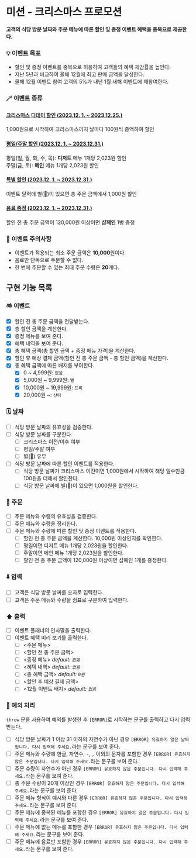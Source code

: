 # 미션 - 크리스마스 프로모션

<b>고객의 식당 방문 날짜와 주문 메뉴에 따른 할인 및 증정 이벤트 혜택을 중복으로 제공한다.</b>

### 💡 이벤트 목표

- 할인 및 증정 이벤트를 중복으로 허용하여 고객들의 혜택 체감률을 높인다.
- 지난 5년과 비교하여 올해 12월에 최고 판매 금액을 달성한다.
- 올해 12월 이벤트 참여 고객의 5%가 내년 1월 새해 이벤트에 재참여한다.

### 🪄 이벤트 종류

#### <u>크리스마스 디데이 할인 (2023.12. 1. ~ 2023.12.25.)</u>

1,000원으로 시작하여 크리스마스까지 날마다 100원씩 증액하여 할인

#### <u>평일/주말 할인 (2023.12. 1. ~ 2023.12.31.)</u>

평일(일, 월, 화, 수, 목): <b>디저트</b> 메뉴 1개당 2,023원 할인
<br />
주말(금, 토): <b>메인</b> 메뉴 1개당 2,023원 할인

#### <u>특별 할인 (2023.12. 1. ~ 2023.12.31.)</u>

이벤트 달력에 별(🌟)이 있으면 총 주문 금액에서 1,000원 할인

#### <u>음료 증정 (2023.12. 1. ~ 2023.12.31.)</u>

할인 전 총 주문 금액이 120,000원 이상이면 <b>샴페인</b> 1병 증정

### 🚨 이벤트 주의사항

- 이벤트가 적용되는 최소 주문 금액은 <b>10,000</b>원이다.
- 음료만 단독으로 주문할 수 없다.
- 한 번에 주문할 수 있는 최대 주문 수량은 <b>20</b>개다.

## 구현 기능 목록

### 🪅 이벤트

- [x] 할인 전 총 주문 금액을 전달받는다.
- [x] 총 할인 금액을 계산한다.
- [x] 증정 메뉴를 보여 준다.
- [x] 혜택 내역을 보여 준다.
- [x] 총 혜택 금액(총 할인 금액 + 증정 메뉴 가격)을 계산한다.
- [x] 할인 후 예상 결제 금액(할인 전 총 주문 금액 - 총 할인 금액)을 계산한다.
- [x] 총 혜택 금액에 따른 배지를 부여한다.
  - [x] 0 ~ 4,999원: `없음`
  - [x] 5,000원 ~ 9,999원: `별`
  - [x] 10,000원 ~ 19,999원: `트리`
  - [x] 20,000원 ~: `산타`

### 🗓️ 날짜

- [ ] 식당 방문 날짜의 유효성을 검증한다.
- [ ] 식당 방문 날짜를 구분한다.
  - [ ] 크리스마스 이전/이후 여부
  - [ ] 평일/주말 여부
  - [ ] 별(🌟) 유무
- [ ] 식당 방문 날짜에 따른 할인 이벤트를 적용한다.
  - [ ] 식당 방문 날짜가 크리스마스 이전이면 1,000원에서 시작하여 해당 일수만큼 100원을 더해서 할인한다.
  - [ ] 식당 방문 날짜에 별(🌟)이 있으면 1,000원을 할인한다.

### 📝 주문

- [ ] 주문 메뉴와 수량의 유효성을 검증한다.
- [ ] 주문 메뉴와 수량을 정리한다.
- [ ] 주문 메뉴와 수량에 따른 할인 및 증정 이벤트를 적용한다.
  - [ ] 할인 전 총 주문 금액을 계산한다. 10,000원 이상인지를 확인한다.
  - [ ] 평일이면 디저트 메뉴 1개당 2,023원을 할인한다.
  - [ ] 주말이면 메인 메뉴 1개당 2,023원을 할인한다.
  - [ ] 할인 전 총 주문 금액이 120,000원 이상이면 샴페인 1개를 증정한다.

### ⬇️ 입력

- [ ] 고객은 식당 방문 날짜를 숫자로 입력한다.
- [ ] 고객은 주문 메뉴와 수량을 쉼표로 구분하여 입력한다.

### ⬆️ 출력

- [ ] 이벤트 플래너의 인사말을 출력한다.
- [ ] 이벤트 혜택 미리 보기를 출력한다.
  - [ ] <주문 메뉴>
  - [ ] <할인 전 총 주문 금액>
  - [ ] <증정 메뉴> _default: `없음`_
  - [ ] <혜택 내역> _default: `없음`_
  - [ ] <총 혜택 금액> _default: `0원`_
  - [ ] <할인 후 예상 결제 금액>
  - [ ] <12월 이벤트 배지> _default: `없음`_

### 🐛 예외 처리

`throw` 문을 사용하여 예외를 발생한 후 `[ERROR]`로 시작하는 문구를 출력하고 다시 입력받는다.

- [ ] 식당 방문 날짜가 1 이상 31 이하의 자연수가 아닌 경우 `[ERROR] 유효하지 않은 날짜입니다. 다시 입력해 주세요.`라는 문구를 보여 준다.
- [ ] 주문 메뉴와 수량에 한글, 자연수, `-`, `,` 이외의 문자를 포함한 경우 `[ERROR] 유효하지 않은 주문입니다. 다시 입력해 주세요.`라는 문구를 보여 준다.
- [ ] 주문 수량이 자연수가 아닌 경우 `[ERROR] 유효하지 않은 주문입니다. 다시 입력해 주세요.`라는 문구를 보여 준다.
- [ ] 총 주문 수량이 20개 이상인 경우 `[ERROR] 유효하지 않은 주문입니다. 다시 입력해 주세요.`라는 문구를 보여 준다.
- [ ] 주문 메뉴 형식이 예시와 다른 경우 `[ERROR] 유효하지 않은 주문입니다. 다시 입력해 주세요.`라는 문구를 보여 준다.
- [ ] 주문 메뉴에 중복된 메뉴를 포함한 경우 `[ERROR] 유효하지 않은 주문입니다. 다시 입력해 주세요.`라는 문구를 보여 준다.
- [ ] 주문 메뉴에 없는 메뉴를 포함한 경우 `[ERROR] 유효하지 않은 주문입니다. 다시 입력해 주세요.`라는 문구를 보여 준다.
- [ ] 주문 메뉴에 음료만 포함한 경우 `[ERROR] 유효하지 않은 주문입니다. 다시 입력해 주세요.`라는 문구를 보여 준다.
